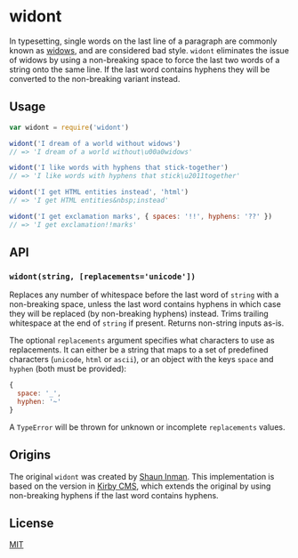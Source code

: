 # widont

In typesetting, single words on the last line of a paragraph are commonly known
as [widows](https://en.wikipedia.org/wiki/Widows_and_orphans), and are
considered bad style. `widont` eliminates the issue of widows by using a
non-breaking space to force the last two words of a string onto the same line.
If the last word contains hyphens they will be converted to the non-breaking
variant instead.

## Usage

```js
var widont = require('widont')

widont('I dream of a world without widows')
// => 'I dream of a world without\u00a0widows'

widont('I like words with hyphens that stick-together')
// => 'I like words with hyphens that stick\u2011together'

widont('I get HTML entities instead', 'html')
// => 'I get HTML entities&nbsp;instead'

widont('I get exclamation marks', { spaces: '!!', hyphens: '??' })
// => 'I get exclamation!!marks'
```

## API

### `widont(string, [replacements='unicode'])`

Replaces any number of whitespace before the last word of `string` with a
non-breaking space, unless the last word contains hyphens in which case they
will be replaced (by non-breaking hyphens) instead. Trims trailing whitespace
at the end of `string` if present. Returns non-string inputs as-is.

The optional `replacements` argument specifies what characters to use as
replacements. It can either be a string that maps to a set of predefined
characters (`unicode`, `html` or `ascii`), or an object with the keys `space`
and `hyphen` (both must be provided):

```js
{
  space: '_',
  hyphen: '~'
}
```

A `TypeError` will be thrown for unknown or incomplete `replacements` values.

## Origins
The original `widont` was created by
[Shaun Inman](https://shauninman.com/archive/2006/08/22/widont_wordpress_plugin).
This implementation is based on the version in
[Kirby CMS](https://github.com/getkirby/toolkit/blob/0ceeb44186ec0e34e45e283ddf0f99a00c192ba9/lib/str.php#L378),
which extends the original by using non-breaking hyphens if the last word
contains hyphens.

## License

[MIT](http://www.opensource.org/licenses/mit-license.php)
